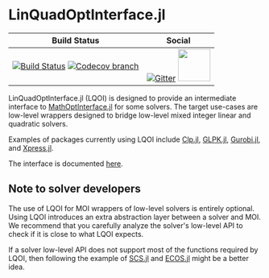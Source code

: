 # LinQuadOptInterface.jl

| **Build Status** | **Social** |
|:-----------------:|:----------:|
| [![Build Status][build-img]][build-url] [![Codecov branch][codecov-img]][codecov-url] | [![Gitter][gitter-img]][gitter-url] [<img src="https://upload.wikimedia.org/wikipedia/commons/thumb/a/af/Discourse_logo.png/799px-Discourse_logo.png" width="64">][discourse-url] |

[build-img]: https://travis-ci.org/JuliaOpt/LinQuadOptInterface.jl.svg?branch=master
[build-url]: https://travis-ci.org/JuliaOpt/LinQuadOptInterface.jl
[codecov-img]: http://codecov.io/github/JuliaOpt/LinQuadOptInterface.jl/coverage.svg?branch=master
[codecov-url]: http://codecov.io/github/JuliaOpt/LinQuadOptInterface.jl?branch=master

[gitter-url]: https://gitter.im/JuliaOpt/JuMP-dev?utm_source=share-link&utm_medium=link&utm_campaign=share-link
[gitter-img]: https://badges.gitter.im/JuliaOpt/JuMP-dev.svg
[discourse-url]: https://discourse.julialang.org/c/domain/opt

LinQuadOptInterface.jl (LQOI) is designed to provide an intermediate interface
to [MathOptInterface.jl](https://github.com/JuliaOpt/MathOptInterface.jl)
for some solvers. The target use-cases are low-level wrappers designed to bridge
low-level mixed integer linear and quadratic solvers.

Examples of packages currently using LQOI include [Clp.jl](https://github.com/JuliaOpt/Clp.jl),
[GLPK.jl](https://github.com/JuliaOpt/GLPK.jl), [Gurobi.jl](https://github.com/JuliaOpt/Gurobi.jl), and [Xpress.jl](https://github.com/JuliaOpt/Xpress.jl).

The interface is documented [here](https://github.com/JuliaOpt/LinQuadOptInterface.jl/blob/master/src/solver_interface.jl).

## Note to solver developers

The use of LQOI for MOI wrappers of low-level solvers is entirely optional.
Using LQOI introduces an extra abstraction layer between a solver and MOI. We
recommend that you carefully analyze the solver's low-level API to check if it
is close to what LQOI expects.

If a solver low-level API does not support most of the functions required by LQOI, then following the example of
[SCS.jl](https://github.com/JuliaOpt/SCS.jl) and
[ECOS.jl](https://github.com/JuliaOpt/ECOS.jl)
might be a better idea.
